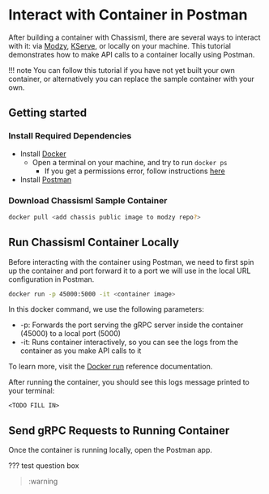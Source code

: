 # Interact with Container in Postman

After building a container with Chassisml, there are several ways to interact with it: via [Modzy](https://www.modzy.com/try-free/), [KServe](https://kserve.github.io/website/0.8/), or locally on your machine. This tutorial demonstrates how to make API calls to a container locally using Postman.

!!! note
    You can follow this tutorial if you have not yet built your own container, or alternatively you can replace the sample container with your own.

## Getting started

### Install Required Dependencies

* Install [Docker](https://docs.docker.com/get-docker/)
    * Open a terminal on your machine, and try to run `docker ps`
        * If you get a permissions error, follow instructions [here](https://docs.docker.com/engine/install/linux-postinstall/)
* Install [Postman](https://www.postman.com/downloads/)

### Download Chassisml Sample Container

```bash
docker pull <add chassis public image to modzy repo?>
```

## Run Chassisml Container Locally

Before interacting with the container using Postman, we need to first spin up the container and port forward it to a port we will use in the local URL configuration in Postman.

```bash
docker run -p 45000:5000 -it <container image>
```

In this docker command, we use the following parameters:
* -p: Forwards the port serving the gRPC server inside the container (45000) to a local port (5000)
* -it: Runs container interactively, so you can see the logs from the container as you make API calls to it

To learn more, visit the [Docker run](https://docs.docker.com/engine/reference/run/) reference documentation.

After running the container, you should see this logs message printed to your terminal:

```
<TODO FILL IN>
```

## Send gRPC Requests to Running Container

Once the container is running locally, open the Postman app.





??? test question box

> :warning




